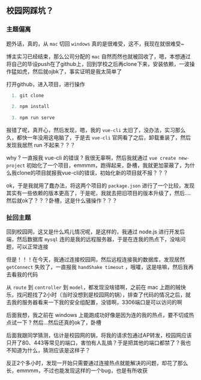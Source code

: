 ## 校园网踩坑？

### 主题偏离

   题外话，真的，从 `mac` 切回 `windows` 真的是很难受，这不，我现在就很难受~
   
   博主实习已经结束，那么公司分配的 `mac` 自然而然也就被回收了，嗯，本想通过将自己的毕设push在了github上，回到学校之后再clone下来，安装依赖，一波操作猛如虎，然后就ojbk了，事实证明是我太简单了
   
   打开github，进入项目，进行操作
   
   ```javascript
     1. git clone
     
     2. npm install 
     
     3. npm run serve
   ```
   
   报错了呢，真开心，然后发现，嗯，我的 `vue-cli` 太旧了，没办法，实习那么久，都快一年没用这电脑了，于是去 `vue-cli` 官网看了之后，卸载重装了，然后发现我居然 run 不起来？？？
   
   why ? 一直报我 vue-cli 的错误 ? 我很无辜啊，然后我就通过 `vue create new-project` 初始化了一个项目，emmmm，跑得起来，卧槽，我就更加蒙蔽了，为什么我clone的项目就报我vue-cli的错误，初始化新的项目就不报？？？
   
   ok，于是我就用了蠢办法，将这两个项目的 `package.json` 进行了一个比较，发现其实有一些依赖的版本更高了，于是呢，我就去把旧项目的版本升级了，然后....然后就ok了？？？卧槽，这是什么骚操作？？？
   
   ### 扯回主题
   
   回到校园网，这又是什么鸡儿情况呢，是这样的，我通过 node.js 进行开发后端，然后数据库 `mysql` 连的是我的远程服务器，于是在连我的热点下，没啥问题，可以正常连接
   
   但是！！！在今天，我通过连接校园网，然后远程连接我的数据库，发现居然 `getConnect` 失败了，一直报我 `handShake timeout` ，哦嚯，这是啥嘛，然后我再去看我的代码
   
   从 `route` 到 `controller` 到 `model`，都发现没啥错啊，之前在 mac 上跑的贼快乐，找问题找了2小时（当时没想到是校园网的锅），排查了代码的情况之后，就去我的服务器看来一下我的安全组配置，没错啊，3306端口是可以访问的啊
   
   后面我想，我之前在 windows 上能跑成功好像是因为连的我的热点，要不切成热点试一下 ? 然后...然后还真的ok了，卧槽
   
   后面我跟同学猜测，估计是校园网的锅，将我的请求包通过AP转发，校园网应该只开了80、443等常见的端口，害怕有人乱搞？于是把其他的端口都禁了？我也不知道为什么，猜测应该是这样子？
   
   反正2个多小时，发现一开始只需要通过连接热点就能解决的问题，却花了那么长，emmmm，不过也能发现这样的一个bug，也是有所收获
